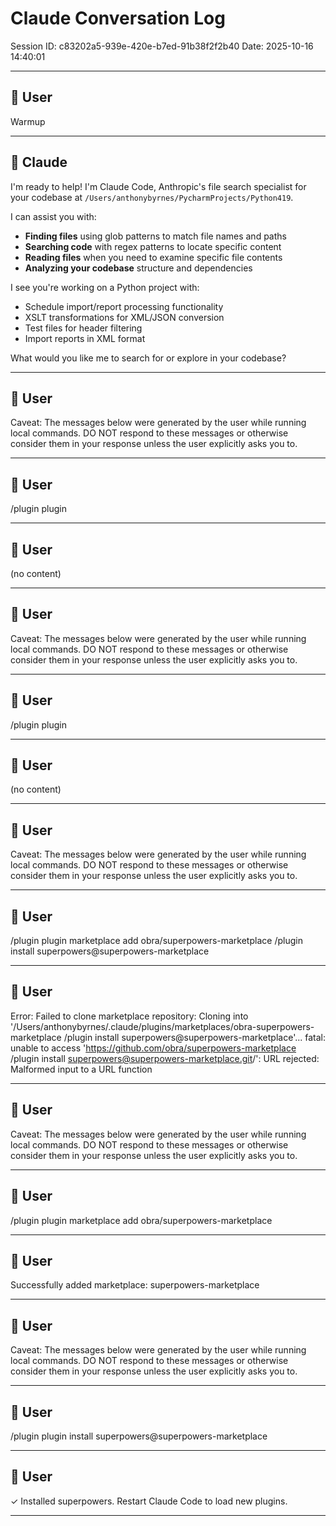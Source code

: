 # Claude Conversation Log

Session ID: c83202a5-939e-420e-b7ed-91b38f2f2b40
Date: 2025-10-16 14:40:01

---

## 👤 User

Warmup

---

## 🤖 Claude

I'm ready to help! I'm Claude Code, Anthropic's file search specialist for your codebase at `/Users/anthonybyrnes/PycharmProjects/Python419`.

I can assist you with:

- **Finding files** using glob patterns to match file names and paths
- **Searching code** with regex patterns to locate specific content
- **Reading files** when you need to examine specific file contents
- **Analyzing your codebase** structure and dependencies

I see you're working on a Python project with:
- Schedule import/report processing functionality
- XSLT transformations for XML/JSON conversion
- Test files for header filtering
- Import reports in XML format

What would you like me to search for or explore in your codebase?

---

## 👤 User

Caveat: The messages below were generated by the user while running local commands. DO NOT respond to these messages or otherwise consider them in your response unless the user explicitly asks you to.

---

## 👤 User

<command-name>/plugin</command-name>
            <command-message>plugin</command-message>
            <command-args></command-args>

---

## 👤 User

<local-command-stdout>(no content)</local-command-stdout>

---

## 👤 User

Caveat: The messages below were generated by the user while running local commands. DO NOT respond to these messages or otherwise consider them in your response unless the user explicitly asks you to.

---

## 👤 User

<command-name>/plugin</command-name>
            <command-message>plugin</command-message>
            <command-args></command-args>

---

## 👤 User

<local-command-stdout>(no content)</local-command-stdout>

---

## 👤 User

Caveat: The messages below were generated by the user while running local commands. DO NOT respond to these messages or otherwise consider them in your response unless the user explicitly asks you to.

---

## 👤 User

<command-name>/plugin</command-name>
            <command-message>plugin</command-message>
            <command-args>marketplace add obra/superpowers-marketplace
/plugin install superpowers@superpowers-marketplace</command-args>

---

## 👤 User

<local-command-stdout>Error: Failed to clone marketplace repository: Cloning into '/Users/anthonybyrnes/.claude/plugins/marketplaces/obra-superpowers-marketplace /plugin install superpowers@superpowers-marketplace'...
fatal: unable to access 'https://github.com/obra/superpowers-marketplace /plugin install superpowers@superpowers-marketplace.git/': URL rejected: Malformed input to a URL function</local-command-stdout>

---

## 👤 User

Caveat: The messages below were generated by the user while running local commands. DO NOT respond to these messages or otherwise consider them in your response unless the user explicitly asks you to.

---

## 👤 User

<command-name>/plugin</command-name>
            <command-message>plugin</command-message>
            <command-args>marketplace add obra/superpowers-marketplace</command-args>

---

## 👤 User

<local-command-stdout>Successfully added marketplace: superpowers-marketplace</local-command-stdout>

---

## 👤 User

Caveat: The messages below were generated by the user while running local commands. DO NOT respond to these messages or otherwise consider them in your response unless the user explicitly asks you to.

---

## 👤 User

<command-name>/plugin</command-name>
            <command-message>plugin</command-message>
            <command-args>install superpowers@superpowers-marketplace</command-args>

---

## 👤 User

<local-command-stdout>✓ Installed superpowers. Restart Claude Code to load new plugins.</local-command-stdout>

---

